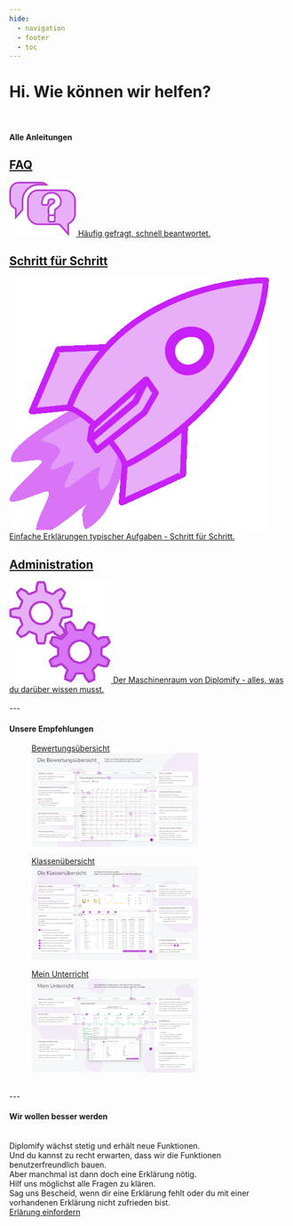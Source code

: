```yaml
---
hide:
  - navigation
  - footer
  - toc
---
```


# Hi. Wie können wir helfen?
<br>
<section>
<h4>Alle Anleitungen</h4>
<div class="space-around">
    <a class="category" href="https://docs.diplomify.de/Anleitungen/FAQ/collection/">
        <h2 class="center">FAQ</h2>
        <img class="off-glb img-x-small" src="./img/assets/icons/faq.png">
        <span class="text-standard center">Häufig gefragt, schnell beantwortet.</span>
    </a>
    <a class="category" href="https://docs.diplomify.de/Anleitungen/Schritt_f%C3%BCr_Schritt/Noten_eintragen/">
        <h2 class="center">Schritt für Schritt</h2>
        <img class="off-glb img-x-small" src="./img/assets/icons/finish.png">
        <span class="text-standard center">Einfache Erklärungen typischer Aufgaben - Schritt für Schritt.</span> 
    </a>
        <a class="category" href="https://docs.diplomify.de/Anleitungen/Administration/%C3%9Cbersicht/">
        <h2 class="center">Administration</h2>
        <img class="off-glb img-x-small" src="./img/assets/icons/cogs.png">
        <span class="text-standard center">Der Maschinenraum von Diplomify - alles, was du darüber wissen musst.</span>
    </a>
</div>
</section>
<br>
---
<br>
<section>
<h4>Unsere Empfehlungen</h4>
<div class="space-around">
  <a href="./img/quick_start/bewertungsuebersicht.png" target="_blank">
      <figure>
          <figcaption class="img-caption">Bewertungsübersicht</figcaption>
          <img class="image scale" src="./img/quick_start/bewertungsuebersicht.png" alt="Mein Unterricht" width="300" height="">
      </figure>
  </a>

  <a href="./img/quick_start/klassenuebersicht.png" target="_blank">
      <figure>
          <figcaption class="img-caption">Klassenübersicht</figcaption>
          <img class="image scale" src="./img/quick_start/klassenuebersicht.png" alt="Mein Unterricht" width="300" height="">
      </figure>
  </a>

  <a href="./img/quick_start/mein_unterricht.png" target="_blank">
      <figure>
          <figcaption class="img-caption">Mein Unterricht</figcaption>
          <img class="image scale" src="./img/quick_start/mein_unterricht.png" alt="Mein Unterricht" width="300" height="">
      </figure>
  </a>
</div>
</section>
<br>
---
<br>
<section>
<div>
    <h4>Wir wollen besser werden</h4>
    <br>
    <span class="center"> 
        Diplomify wächst stetig und erhält neue Funktionen.<br>
        Und du kannst zu recht erwarten, dass wir die Funktionen benutzerfreundlich bauen.<br>
        Aber manchmal ist dann doch eine Erklärung nötig.<br>
        Hilf uns möglichst alle Fragen zu klären.<br>
        Sag uns Bescheid, wenn dir eine Erklärung fehlt oder du mit einer vorhandenen Erklärung nicht zufrieden bist. <br>
    </span>
    <div class="center mt-2">
        <a href="mailto:info@diplomify.de" class="md-button-xl">Erlärung einfordern</a>
    </div>
</div>
</section>
